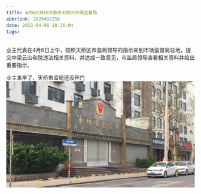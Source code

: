 ```yaml
---
title: 4月6日拜访济南市天桥区市场监督局
abbrlink: 2829482258
date: 2022-04-06 18:26:04
tags:
---
```


业主代表在4月6日上午，按照天桥区市监局领导的指示来到市场监督局驻地，提交中梁云山和院违法相关资料，并达成一致意见，市监局领导查看相关资料并给出重要指示。

业主来早了，天桥市监局还没开门
![4月6日拜访济南市天桥区市场监督局](./4月6日拜访济南市天桥区市场监督局/4月6日济南市监局.jpg)